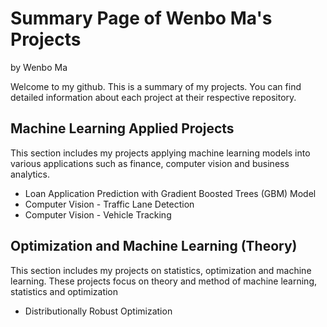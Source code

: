 # Summary Page of Wenbo Ma's Projects

by Wenbo Ma

Welcome to my github. This is a summary of my projects. You can find detailed information about each project at their respective repository.

## Machine Learning Applied Projects

This section includes my projects applying machine learning models into various applications such as finance, computer vision and business analytics.

  * Loan Application Prediction with Gradient Boosted Trees (GBM) Model
  * Computer Vision - Traffic Lane Detection
  * Computer Vision - Vehicle Tracking
 
## Optimization and Machine Learning (Theory)

This section includes my projects on statistics, optimization and machine learning. These projects focus on theory and method of machine learning,
statistics and optimization

  * Distributionally Robust Optimization
